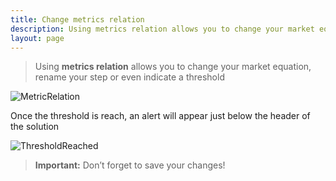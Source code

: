 ```yaml
---
title: Change metrics relation
description: Using metrics relation allows you to change your market equation, rename your step or even indicate a threshold.
layout: page
---
```


> Using **metrics relation** allows you to change your market equation, rename your step or even indicate a threshold

![MetricRelation]({{site.url}}/{{site.baseurl}}/core_app/header/images/MetricsRelation3.gif)

Once the threshold is reach, an alert will appear just below the header of the solution

![ThresholdReached]({{site.url}}/{{site.baseurl}}/core_app/header/images/ThresholdReached-768x81.jpg)

> **Important:** Don’t forget to save your changes!
